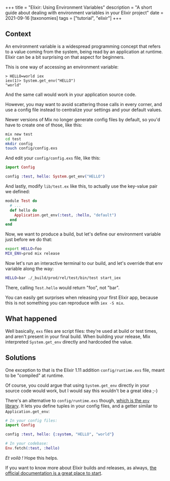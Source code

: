 +++
title = "Elixir: Using Environment Variables"
description = "A short guide about dealing with environment variables in your Elixir project"
date = 2021-09-16
[taxonomies]
tags = ["tutorial", "elixir"]
+++

## Context

An environment variable is a widespread programming concept that refers to a value coming from the system, being read by an application at runtime. Elixir can be a bit surprising on that aspect for beginners.

This is one way of accessing an environment variable:

```
> HELLO=world iex
iex(1)> System.get_env("HELLO")
"world"
```

And the same call would work in your application source code.

However, you may want to avoid scattering those calls in every corner, and use a config file instead to centralize your settings and your default values.

Newer versions of Mix no longer generate config files by default, so you'd have to create one of those, like this:

```sh
mix new test
cd test
mkdir config
touch config/config.exs
```

And edit your `config/config.exs` file, like this:

```elixir
import Config

config :test, hello: System.get_env("HELLO")
```

And lastly, modify `lib/test.ex` like this, to actually use the key-value pair we defined:

```elixir
module Test do
  # ...
  def hello do
    Application.get_env(:test, :hello, "default")
  end
end
```

Now, we want to produce a build, but let's define our environment variable just before we do that:

```sh
export HELLO=foo
MIX_ENV=prod mix release
```

Now let's run an interactive terminal to our build, and let's override that env variable along the way:

```sh
HELLO=bar ./_build/prod/rel/test/bin/test start_iex
```

There, calling `Test.hello` would return "foo", not "bar".

You can easily get surprises when releasing your first Elixir app, because this is not something you can reproduce with `iex -S mix`.

## What happened

Well basically, `exs` files are script files: they're used at build or test times, and aren't present in your final build. When building your release, Mix interpreted `System.get_env` directly and hardcoded the value.

## Solutions

One exception to that is the Elixir 1.11 addition `config/runtime.exs` file, meant to be "compiled" at runtime.

Of course, you could argue that using `System.get_env` directly in your source code would work, but I would say this wouldn't be a great idea ;-)

There's an alternative to `config/runtime.exs` though, [which is the `env` library][0]. It lets you define tuples in your config files, and a getter similar to `Application.get_env`:

```elixir
# In your config files:
import Config

config :test, hello: {:system, "HELLO", "world"}

# In your codebase:
Env.fetch(:test, :hello)
```

_Et voilà !_ Hope this helps.

If you want to know more about Elixir builds and releases, as always, [the official documentation is a great place to start][1].

[0]: https://hex.pm/packages/env
[1]: https://hexdocs.pm/mix/1.12/Mix.Tasks.Release.html
